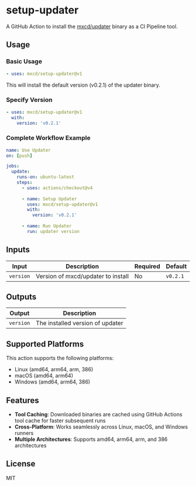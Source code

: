 # setup-updater

A GitHub Action to install the [mxcd/updater](https://github.com/mxcd/updater) binary as a CI Pipeline tool.

## Usage

### Basic Usage

```yaml
- uses: mxcd/setup-updater@v1
```

This will install the default version (v0.2.1) of the updater binary.

### Specify Version

```yaml
- uses: mxcd/setup-updater@v1
  with:
    version: 'v0.2.1'
```

### Complete Workflow Example

```yaml
name: Use Updater
on: [push]

jobs:
  update:
    runs-on: ubuntu-latest
    steps:
      - uses: actions/checkout@v4
      
      - name: Setup Updater
        uses: mxcd/setup-updater@v1
        with:
          version: 'v0.2.1'
      
      - name: Run Updater
        run: updater version
```

## Inputs

| Input | Description | Required | Default |
|-------|-------------|----------|---------|
| `version` | Version of mxcd/updater to install | No | `v0.2.1` |

## Outputs

| Output | Description |
|--------|-------------|
| `version` | The installed version of updater |

## Supported Platforms

This action supports the following platforms:
- Linux (amd64, arm64, arm, 386)
- macOS (amd64, arm64)
- Windows (amd64, arm64, 386)

## Features

- **Tool Caching**: Downloaded binaries are cached using GitHub Actions tool cache for faster subsequent runs
- **Cross-Platform**: Works seamlessly across Linux, macOS, and Windows runners
- **Multiple Architectures**: Supports amd64, arm64, arm, and 386 architectures

## License

MIT